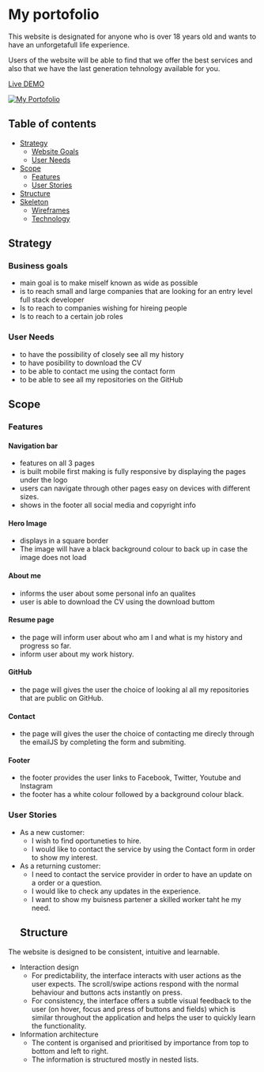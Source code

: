# My portofolio

This website is designated for anyone who is over 18 years old and wants to have an unforgetafull life experience.

Users of the website will be able to find that we offer the best services and also that we have the last generation tehnology available for you.

[Live DEMO](#)

[![My Portofolio](#)](https://stefancucuta.github.io/project_1_/)

## Table of contents
  - [Strategy](#strategy)
    - [Website Goals](#website-goals)
    - [User Needs](#user-needs)
  - [Scope](#scope)
    - [Features](#features)
    - [User Stories](#user-stories)
  - [Structure](#structure)
  - [Skeleton](#skeleton)
    - [Wireframes](#wireframes)
    - [Technology](#technology)

## Strategy
### Business goals
- main goal is to make miself known as wide as possible
- is to reach small and large companies that are looking for an entry level full stack developer
- Is to reach to companies wishing for hireing people
- Is to reach to a certain job roles

### User Needs
- to have the possibility of closely see all my history 
- to have posibility to download the CV
- to be able to contact me using the contact form
- to be able to see all my repositories on the GitHub

## Scope
### Features
#### Navigation bar
- features on all 3 pages
- is built mobile first making is fully responsive by displaying the pages under the logo
- users can navigate through other pages easy on devices with different sizes.
-  shows in the footer all social media and copyright info
#### Hero Image
- displays in a square border
- The image will have a black background colour to back up in case the image does not load
#### About me
- informs the user about some personal info an qualites
- user is able to download the CV using the download buttom
#### Resume page
- the page will inform user about who am I and what is my history and progress so far.
- inform user about my work history.
#### GitHub
- the page will gives the user the choice of looking al all my repositories that are public on GitHub.
#### Contact
- the page will gives the user the choice of contacting me direcly through the emailJS by completing the form and submiting.
#### Footer
- the footer provides the user links to Facebook, Twitter, Youtube and Instagram
- the footer has a white colour followed by a background colour black.

### User Stories

- As a new customer:
  - I wish to find oportuneties to hire.
  - I would like to contact the service by using the Contact form in order to show my interest.
- As a returning customer:
  - I need to contact the service provider in order to have an update on a order or a question.
  - I would like to check any updates in the experience.
  - I want to show my buisness partener a skilled worker taht he my need.
  ## Structure
The website is designed to be consistent, intuitive and learnable.
- Interaction design
  - For predictability, the interface interacts with user actions as the user expects. The scroll/swipe actions respond with the normal behaviour and buttons acts instantly on press.
  - For consistency, the interface offers a subtle visual feedback to the user (on hover, focus and press of buttons and fields) which is similar throughout the application and helps the user to quickly learn the functionality.
- Information architecture
  - The content is organised and prioritised by importance from top to bottom and left to right.
  - The information is structured mostly in nested lists.
